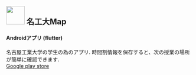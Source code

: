 ## <img src="https://user-images.githubusercontent.com/74134260/151098110-e24981c8-b795-4fd3-a0a0-bf3cd298cdf0.png" width="50"> 名工大Map
#### Androidアプリ (flutter)
名古屋工業大学の学生の為のアプリ. 時間割情報を保存すると、次の授業の場所が簡単に確認できます. 
<br>
[Google play store](https://play.google.com/store/apps/details?id=com.c0de.nitechmap_c0de)

<!--
**fztkm/fztkm** is a ✨ _special_ ✨ repository because its `README.md` (this file) appears on your GitHub profile.

Here are some ideas to get you started:

- 🔭 I’m currently working on ...
- 🌱 I’m currently learning ...
- 👯 I’m looking to collaborate on ...
- 🤔 I’m looking for help with ...
- 💬 Ask me about ...
- 📫 How to reach me: ...
- 😄 Pronouns: ...
- ⚡ Fun fact: ...
-->
